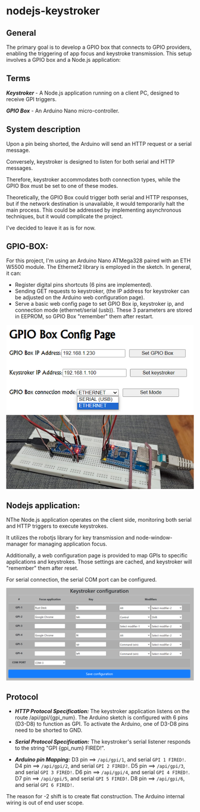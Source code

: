 # nodejs-keystroker 

## General

The primary goal is to develop a GPIO box that connects to GPIO providers, enabling the triggering of app focus and keystroke transmission. This setup involves a GPIO box and a Node.js application:

## Terms
***Keystroker*** - A Node.js application running on a client PC, designed to receive GPI triggers.

***GPIO Box*** - An Arduino Nano micro-controller.

## System description
Upon a pin being shorted, the Arduino will send an HTTP request or a serial message. 

Conversely, keystroker is designed to listen for both serial and HTTP messages. 

Therefore, keystroker accommodates both connection types, while the GPIO Box must be set to one of these modes.

Theoretically, the GPIO Box could trigger both serial and HTTP responses, but if the network destination is unavailable, it would temporarily halt the main process. This could be addressed by implementing asynchronous techniques, but it would complicate the project. 

I've decided to leave it as is for now.

## GPIO-BOX:

For this project, I'm using an Arduino Nano ATMega328 paired with an ETH W5500 module. The Ethernet2 library is employed in the sketch.
In general, it can:

- Register digital pins shortcuts (6 pins are implemented).
- Sending GET requests to keystroker, (the IP address for keystroker can be adjusted on the Arduino web configuration page).
- Serve a basic web config page to set GPIO Box ip, keystroker ip, and connection mode (ethernet/serial (usb)). These 3 parameters are stored in EEPROM, so GPIO Box "remember" them after restart.

![Config Image](./docs/img/GPIO_Box_config.PNG)
![Config Image](./docs/img/mockup.jpeg)


## Nodejs application:

NThe Node.js application operates on the client side, monitoring both serial and HTTP triggers to execute keystrokes.

It utilizes the robotjs library for key transmission and node-window-manager for managing application focus.

Additionally, a web configuration page is provided to map GPIs to specific applications and keystrokes. Those settings are cached, and keystroker will "remember" them after reset.

For serial connection, the serial COM port can be configured.

![Config Image](./docs/img/keystroker_config.PNG)

## Protocol

* ***HTTP Protocol Specification:*** The keystroker application listens on the route /api/gpi/{gpi_num}. The Arduino sketch is configured with 6 pins (D3-D8) to function as GPI. To activate the Arduino, one of D3-D8 pins need to be shorted to GND.

* ***Serial Protocol Specification:*** The keystroker's serial listener responds to the string "GPI {gpi_num} FIRED!".

* ***Arduino pin Mapping:***
D3 pin ==> ```/api/gpi/1```, and serial ```GPI 1 FIRED!```.
D4 pin ==> ```/api/gpi/2```, and serial ```GPI 2 FIRED!```.
D5 pin ==> ```/api/gpi/3```, and serial ```GPI 3 FIRED!```.
D6 pin ==> ```/api/gpi/4```, and serial ```GPI 4 FIRED!```.
D7 pin ==> ```/api/gpi/5```, and serial ```GPI 5 FIRED!```.
D8 pin ==> ```/api/gpi/6```, and serial ```GPI 6 FIRED!```.

The reason for -2 shift is to create flat construction. 
The Arduino internal wiring is out of end user scope.

